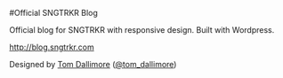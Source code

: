 #Official SNGTRKR Blog


Official blog for SNGTRKR with responsive design. Built with Wordpress.

http://blog.sngtrkr.com

Designed by [Tom Dallimore](http://www.tomdallimore.com) ([@tom_dallimore](http://twitter.com/tom_dallimore))
